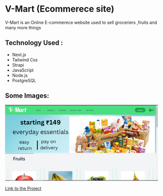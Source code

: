 # V-Mart (Ecommerece site)

V-Mart is an Online E-commerece website used to sell groceriers ,fruits and many more things


## Technology Used :
* Next.js 
* Tailwind Css 
* Strapi 
* JavaScript 
* Node.js 
* PostgreSQL

## Some Images:
![Index](./frontend/public/index.jpg)


[Link to the Project](https://vmartfrontend.onrender.com/ "V-Mart")


